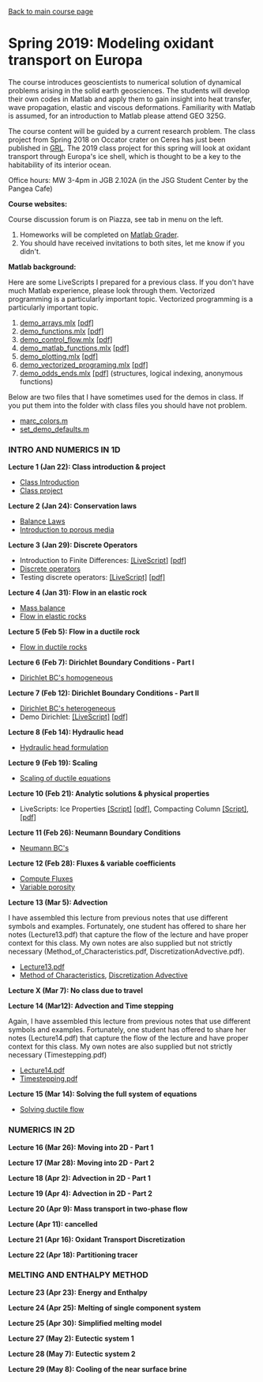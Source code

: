 [Back to main course page](https://mhesse.github.io/numerical_modeling/)

# Spring 2019: Modeling oxidant transport on Europa

The course introduces geoscientists to numerical solution of dynamical problems arising in the solid earth geosciences. The students will develop their own codes in Matlab and apply them to gain insight into heat transfer, wave propagation, elastic and viscous deformations. Familiarity with Matlab is assumed, for an introduction to Matlab please attend GEO 325G.

The course content will be guided by a current research problem. The class project from Spring 2018 on Occator crater on Ceres has just been published in [GRL](https://agupubs.onlinelibrary.wiley.com/doi/abs/10.1029/2018GL080327). The 2019 class project for this spring will look at oxidant transport through Europa's ice shell, which is thought to be a key to the habitability of its interior ocean.

Office hours: MW 3-4pm in JGB 2.102A (in the JSG Student Center by the Pangea Cafe)

**Course websites:**

Course discussion forum is on Piazza, see tab in menu on the left.
1. Homeworks will be completed on [Matlab Grader](https://grader.mathworks.com/courses/7298-geo325m-geo398m-introduction-to-numerical-modeling-for-geoscientists).
2. You should have received invitations to both sites, let me know if you didn't.

**Matlab background:**

Here are some LiveScripts I prepared for a previous class. If you don't have much Matlab experience, please look through them. Vectorized programming is a particularly important topic.
Vectorized programming is a particularly important topic.
1. [demo_arrays.mlx](matlab/demo_arrays.mlx) [[pdf]](matlab/demo_arrays.pdf)
2. [demo_functions.mlx](matlab/demo_functions.mlx) [[pdf]](matlab/demo_functions.pdf)
3. [demo_control_flow.mlx](matlab/demo_control_flow.mlx) [[pdf]](matlab/demo_control_flow.pdf)
4. [demo_matlab_functions.mlx](matlab/demo_matlab_functions.mlx) [[pdf]](matlab/demo_matlab_functions.pdf)
5. [demo_plotting.mlx](matlab/demo_plotting.mlx) [[pdf]](matlab/demo_plotting.pdf)
6. [demo_vectorized_programing.mlx](matlab/demo_vectorized_programing.mlx) [[pdf]](matlab/demo_vectorized_programing.pdf)
7. [demo_odds_ends.mlx](matlab/demo_odds_ends.mlx) [[pdf]](matlab/demo_odds_ends.pdf) (structures, logical indexing, anonymous functions)

Below are two files that I have sometimes used for the demos in class. If you put them into the folder with class files you should have not problem.
* [marc_colors.m](matlab/marc_colors.m)
* [set_demo_defaults.m](matlab/set_demo_defaults.m)

### INTRO AND NUMERICS IN 1D

**Lecture 1 (Jan 22): Class introduction & project**
* [Class Introduction](modules/CourseIntro2019.pdf)
* [Class project](modules/ClassProject2019.pdf)

**Lecture 2 (Jan 24): Conservation laws**
* [Balance Laws](modules/BalanceLaws.pdf)
* [Introduction to porous media](modules/PorousMediaIntro.pdf)

**Lecture 3 (Jan 29): Discrete Operators**
* Introduction to Finite Differences: [[LiveScript]](matlab/demo_intro_numerics.mlx) [[pdf]](matlab/demo_intro_numerics.pdf)
* [Discrete operators](/modules/DiscreteOps1D.pdf)
* Testing discrete operators: [[LiveScript]](matlab/demo_testing_ops.mlx) [[pdf]](matlab/demo_testing_ops.pdf)

**Lecture 4 (Jan 31): Flow in an elastic rock**
* [Mass balance](modules/MassBalance.pdf)
* [Flow in elastic rocks](modules/ElasticRock.pdf)

**Lecture 5 (Feb 5): Flow in a ductile rock**
* [Flow in ductile rocks](modules/DuctileRock.pdf)

**Lecture 6 (Feb 7): Dirichlet Boundary Conditions - Part I**
* [Dirichlet BC's homogeneous](modules/BC_Dirichlet_homo.pdf)

**Lecture 7 (Feb 12): Dirichlet Boundary Conditions - Part II**
* [Dirichlet BC's heterogeneous](modules/BC_Dirichlet_hetero.pdf)
* Demo Dirichlet: [[LiveScript]](matlab/demo_Dirichlet.mlx) [[pdf]](matlab/demo_Dirichlet.pdf)

**Lecture 8 (Feb 14): Hydraulic head**
* [Hydraulic head formulation](modules/HydraulicHead.pdf)

**Lecture 9 (Feb 19): Scaling**
* [Scaling of ductile equations](modules/ScalingDuctileFlow.pdf)

**Lecture 10 (Feb 21): Analytic solutions & physical properties**
* LiveScripts: Ice Properties [[Script]](spring2019/IceProperties.mlx) [[pdf]](spring2019/IceProperties.pdf), Compacting Column [[Script]](spring2019/CompactingColumn_analytical.mlx), [[pdf]](spring2019/CompactingColumn_analytical.pdf)

**Lecture 11 (Feb 26): Neumann Boundary Conditions**
* [Neumann BC's](spring2019/BC_Neumann2019.pdf)

**Lecture 12 (Feb 28): Fluxes & variable coefficients**
* [Compute Fluxes](spring2019/Compute_Fluxes2019.pdf)
* [Variable porosity](spring2019/Variable_porosity.pdf)

**Lecture 13 (Mar 5): Advection**

I have assembled this lecture from previous notes that use different symbols and examples. Fortunately, one student has offered to share her notes (Lecture13.pdf) that capture the flow of the lecture and have proper context for this class. My own notes are also supplied but not strictly necessary (Method_of_Characteristics.pdf, DiscretizationAdvective.pdf).
* [Lecture13.pdf](spring2019/Lecture13.pdf)
* [Method of Characteristics](spring2019/Method_of_Characteristics.pdf), [Discretization Advective](spring2019/DiscretizationAdvective.pdf)

**Lecture X (Mar 7): No class due to travel**

**Lecture 14 (Mar12): Advection and Time stepping**

Again, I have assembled this lecture from previous notes that use different symbols and examples. Fortunately, one student has offered to share her notes (Lecture14.pdf) that capture the flow of the lecture and have proper context for this class. My own notes are also supplied but not strictly necessary (Timestepping.pdf)
* [Lecture14.pdf](spring2019/Lecture14.pdf)
* [Timestepping,pdf](spring2019/Timestepping.pdf)

**Lecture 15 (Mar 14): Solving the full system of equations**
* [Solving ductile flow](spring2022/SolvingDuctileFlow.pdf)

### NUMERICS IN 2D

**Lecture 16 (Mar 26): Moving into 2D - Part 1**

**Lecture 17 (Mar 28): Moving into 2D - Part 2**

**Lecture 18 (Apr 2): Advection in 2D - Part 1**

**Lecture 19 (Apr 4): Advection in 2D - Part 2**

**Lecture 20 (Apr 9): Mass transport in two-phase flow**

**Lecture (Apr 11): cancelled**

**Lecture 21 (Apr 16): Oxidant Transport Discretization**

**Lecture 22 (Apr 18): Partitioning tracer**

### MELTING AND ENTHALPY METHOD

**Lecture 23 (Apr 23): Energy and Enthalpy**

**Lecture 24 (Apr 25): Melting of single component system**

**Lecture 25 (Apr 30): Simplified melting model**

**Lecture 27 (May 2): Eutectic system 1**

**Lecture 28 (May 7): Eutectic system 2**

**Lecture 29 (May 8): Cooling of the near surface brine**
